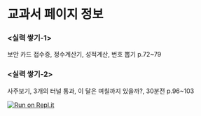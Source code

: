 # 교과서 페이지 정보
### <실력 쌓기-1>
보안 카드 접수증, 정수계산기, 성적계산, 번호 뽑기
p.72~79

### <실력 쌓기-2>
사주보기, 3개의 터널 통과, 이 달은 며칠까지 있을까?, 30분전
p.96~103

[![Run on Repl.it](https://repl.it/badge/github/TheYunseokSong/quiz_preparation)](https://repl.it/github/TheYunseokSong/quiz_preparation)
